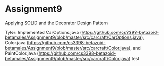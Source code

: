 # Assignment9
Applying SOLID and the Decorator Design Pattern

Tyler: Implemented CarOptions.java (https://github.com/cs3398-betazoid-betamales/Assignment9/blob/master/src/carcraft/CarOptions.java), Color.java (https://github.com/cs3398-betazoid-betamales/Assignment9/blob/master/src/carcraft/Color.java), and PaintColor.java (https://github.com/cs3398-betazoid-betamales/Assignment9/blob/master/src/carcraft/Color.java) 
test